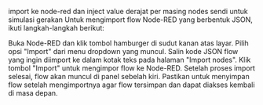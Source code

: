 import ke node-red dan inject value derajat per masing nodes sendi untuk simulasi gerakan
Untuk mengimport flow Node-RED yang berbentuk JSON, ikuti langkah-langkah berikut:

Buka Node-RED dan klik tombol hamburger di sudut kanan atas layar.
Pilih opsi "Import" dari menu dropdown yang muncul.
Salin kode JSON flow yang ingin diimport ke dalam kotak teks pada halaman "Import nodes".
Klik tombol "Import" untuk mengimpor flow ke Node-RED.
Setelah proses import selesai, flow akan muncul di panel sebelah kiri. Pastikan untuk menyimpan flow setelah mengimportnya agar flow tersimpan dan dapat diakses kembali di masa depan.